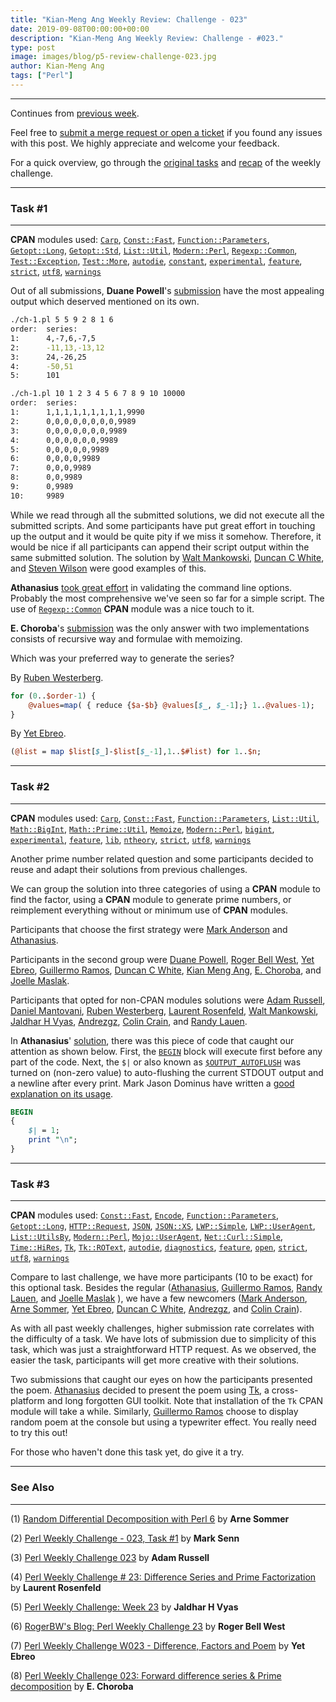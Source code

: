 ```yaml
---
title: "Kian-Meng Ang Weekly Review: Challenge - 023"
date: 2019-09-08T00:00:00+00:00
description: "Kian-Meng Ang Weekly Review: Challenge - #023."
type: post
image: images/blog/p5-review-challenge-023.jpg
author: Kian-Meng Ang
tags: ["Perl"]
---
```

***
Continues from [previous week](/blog/review-challenge-022/).

Feel free to [submit a merge request or open a ticket](https://github.com/manwar/perlweeklychallenge) if you found any issues with this post. We highly appreciate and welcome your feedback.

For a quick overview, go through the [original tasks](/blog/perl-weekly-challenge-023/) and [recap](/blog/recap-challenge-023/) of the weekly challenge.


***
### Task #1
***

**CPAN** modules used: [`Carp`](https://metacpan.org/pod/Carp), [`Const::Fast`](https://metacpan.org/pod/Const::Fast), [`Function::Parameters`](https://metacpan.org/pod/Function::Parameters), [`Getopt::Long`](https://metacpan.org/pod/Getopt::Long), [`Getopt::Std`](https://metacpan.org/pod/Getopt::Std), [`List::Util`](https://metacpan.org/pod/List::Util), [`Modern::Perl`](https://metacpan.org/pod/Modern::Perl), [`Regexp::Common`](https://metacpan.org/pod/Regexp::Common), [`Test::Exception`](https://metacpan.org/pod/Test::Exception), [`Test::More`](https://metacpan.org/pod/Test::More), [`autodie`](https://metacpan.org/pod/autodie), [`constant`](https://metacpan.org/pod/constant), [`experimental`](https://metacpan.org/pod/experimental), [`feature`](https://metacpan.org/pod/feature), [`strict`](https://metacpan.org/pod/strict), [`utf8`](https://metacpan.org/pod/utf8), [`warnings`](https://metacpan.org/pod/warnings)

Out of all submissions, **Duane Powell**'s [submission](https://github.com/manwar/perlweeklychallenge-club/blob/master/challenge-023/duane-powell/perl5/ch-1.pl) have the most appealing output which deserved mentioned on its own.

```bash
./ch-1.pl 5 5 9 2 8 1 6
order:  series:
1:      4,-7,6,-7,5
2:      -11,13,-13,12
3:      24,-26,25
4:      -50,51
5:      101

./ch-1.pl 10 1 2 3 4 5 6 7 8 9 10 10000
order:  series:
1:      1,1,1,1,1,1,1,1,1,9990
2:      0,0,0,0,0,0,0,0,9989
3:      0,0,0,0,0,0,0,9989
4:      0,0,0,0,0,0,9989
5:      0,0,0,0,0,9989
6:      0,0,0,0,9989
7:      0,0,0,9989
8:      0,0,9989
9:      0,9989
10:     9989
```

While we read through all the submitted solutions, we did not execute all the submitted scripts. And some participants have put great effort in touching up the output and it would be quite pity if we miss it somehow. Therefore, it would be nice if all participants can append their script output within the same submitted solution. The solution by [Walt Mankowski](https://github.com/manwar/perlweeklychallenge-club/blob/master/challenge-023/walt-mankowski/perl5/ch-1.pl), [Duncan C White](https://github.com/manwar/perlweeklychallenge-club/blob/master/challenge-023/duncan-c-white/perl5/ch-1.pl), and [Steven Wilson](https://github.com/manwar/perlweeklychallenge-club/blob/master/challenge-023/steven-wilson/perl5/ch-1.pl) were good examples of this.

**Athanasius** [took great effort](https://github.com/manwar/perlweeklychallenge-club/blob/master/challenge-023/athanasius/perl5/ch-1.pl) in validating the command line options. Probably the most comprehensive we've seen so far for a simple script. The use of [`Regexp::Common`](https://metacpan.org/pod/Regexp::Common) **CPAN** module was a nice touch to it.

**E. Choroba**'s [submission](https://github.com/manwar/perlweeklychallenge-club/blob/master/challenge-023/e-choroba/perl5/ch-1.pl) was the only answer with two implementations consists of recursive way and formulae with memoizing.

Which was your preferred way to generate the series?

By [Ruben Westerberg](https://github.com/manwar/perlweeklychallenge-club/blob/master/challenge-023/ruben-westerberg/perl5/ch-1.pl).

```perl
for (0..$order-1) {
    @values=map( { reduce {$a-$b} @values[$_, $_-1];} 1..@values-1);
}
```

By [Yet Ebreo](https://github.com/manwar/perlweeklychallenge-club/blob/master/challenge-023/yet-ebreo/perl5/ch-1.pl).

```perl
(@list = map $list[$_]-$list[$_-1],1..$#list) for 1..$n;
```

***
### Task #2
***

**CPAN** modules used: [`Carp`](https://metacpan.org/pod/Carp), [`Const::Fast`](https://metacpan.org/pod/Const::Fast), [`Function::Parameters`](https://metacpan.org/pod/Function::Parameters), [`List::Util`](https://metacpan.org/pod/List::Util), [`Math::BigInt`](https://metacpan.org/pod/Math::BigInt), [`Math::Prime::Util`](https://metacpan.org/pod/Math::Prime::Util), [`Memoize`](https://metacpan.org/pod/Memoize), [`Modern::Perl`](https://metacpan.org/pod/Modern::Perl), [`bigint`](https://metacpan.org/pod/bigint), [`experimental`](https://metacpan.org/pod/experimental), [`feature`](https://metacpan.org/pod/feature), [`lib`](https://metacpan.org/pod/lib), [`ntheory`](https://metacpan.org/pod/ntheory), [`strict`](https://metacpan.org/pod/strict), [`utf8`](https://metacpan.org/pod/utf8), [`warnings`](https://metacpan.org/pod/warnings)

Another prime number related question and some participants decided to reuse and adapt their solutions from previous challenges.

We can group the solution into three categories of using a **CPAN** module to find the factor, using a **CPAN** module to generate prime numbers, or reimplement everything without or minimum use of **CPAN** modules.

Participants that choose the first strategy were [Mark Anderson](https://github.com/manwar/perlweeklychallenge-club/blob/master/challenge-023/mark-anderson/perl5/ch-2.pl) and [Athanasius](https://github.com/manwar/perlweeklychallenge-club/blob/master/challenge-023/athanasius/perl5/ch-2.pl).

Participants in the second group were [Duane Powell](https://github.com/manwar/perlweeklychallenge-club/blob/master/challenge-023/duane-powell/perl5/ch-2.pl), [Roger Bell West](https://github.com/manwar/perlweeklychallenge-club/blob/master/challenge-023/roger-bell-west/perl5/ch-2.pl), [Yet Ebreo](https://github.com/manwar/perlweeklychallenge-club/blob/master/challenge-023/yet-ebreo/perl5/ch-2.pl), [Guillermo Ramos](https://github.com/manwar/perlweeklychallenge-club/blob/master/challenge-023/guillermo-ramos/perl5/ch-2.pl), [Duncan C White](https://github.com/manwar/perlweeklychallenge-club/blob/master/challenge-023/duncan-c-white/perl5/ch-2.pl), [Kian Meng Ang](https://github.com/manwar/perlweeklychallenge-club/blob/master/challenge-023/kian-meng-ang/perl5/ch-2.pl), [E. Choroba](https://github.com/manwar/perlweeklychallenge-club/blob/master/challenge-023/e-choroba/perl5/ch-2.pl), and [Joelle Maslak](https://github.com/manwar/perlweeklychallenge-club/blob/master/challenge-023/joelle-maslak/perl5/ch-2.pl).

Participants that opted for non-CPAN modules solutions were [Adam Russell](https://github.com/manwar/perlweeklychallenge-club/blob/master/challenge-023/adam-russell/perl5/ch-2.pl), [Daniel Mantovani](https://github.com/manwar/perlweeklychallenge-club/blob/master/challenge-023/daniel-mantovani/perl5/ch-2.pl), [Ruben Westerberg](https://github.com/manwar/perlweeklychallenge-club/blob/master/challenge-023/ruben-westerberg/perl5/ch-2.pl), [Laurent Rosenfeld](https://github.com/manwar/perlweeklychallenge-club/blob/master/challenge-023/laurent-rosenfeld/perl5/ch-2.pl), [Walt Mankowski](https://github.com/manwar/perlweeklychallenge-club/blob/master/challenge-023/walt-mankowski/perl5/ch-2.pl), [Jaldhar H Vyas](https://github.com/manwar/perlweeklychallenge-club/blob/master/challenge-023/jaldhar-h-vyas/perl5/ch-2.pl), [Andrezgz](https://github.com/manwar/perlweeklychallenge-club/blob/master/challenge-023/andrezgz/perl5/ch-2.pl), [Colin Crain](https://github.com/manwar/perlweeklychallenge-club/blob/master/challenge-023/colin-crain/perl5/ch-2.pl), and [Randy Lauen](https://github.com/manwar/perlweeklychallenge-club/blob/master/challenge-023/randy-lauen/perl5/ch-2.pl).

In **Athanasius**' [solution](https://github.com/manwar/perlweeklychallenge-club/blob/master/challenge-023/athanasius/perl5/ch-2.pl), there was this piece of code that caught our attention as shown below. First, the [`BEGIN`](https://perldoc.perl.org/perlmod.html#BEGIN%2c-UNITCHECK%2c-CHECK%2c-INIT-and-END) block will execute first before any part of the code. Next, the `$|` or also known as [`$OUTPUT_AUTOFLUSH`](https://perldoc.perl.org/perlvar.html) was turned on (non-zero value) to auto-flushing the current STDOUT output and a newline after every print. Mark Jason Dominus have written a [good explanation on its usage](https://perl.plover.com/FAQs/Buffering.html).

```perl
BEGIN
{
    $| = 1;
    print "\n";
}
```

***
### Task #3
***

**CPAN** modules used: [`Const::Fast`](https://metacpan.org/pod/Const::Fast), [`Encode`](https://metacpan.org/pod/Encode), [`Function::Parameters`](https://metacpan.org/pod/Function::Parameters), [`Getopt::Long`](https://metacpan.org/pod/Getopt::Long), [`HTTP::Request`](https://metacpan.org/pod/HTTP::Request), [`JSON`](https://metacpan.org/pod/JSON), [`JSON::XS`](https://metacpan.org/pod/JSON::XS), [`LWP::Simple`](https://metacpan.org/pod/LWP::Simple), [`LWP::UserAgent`](https://metacpan.org/pod/LWP::UserAgent), [`List::UtilsBy`](https://metacpan.org/pod/List::UtilsBy), [`Modern::Perl`](https://metacpan.org/pod/Modern::Perl), [`Mojo::UserAgent`](https://metacpan.org/pod/Mojo::UserAgent), [`Net::Curl::Simple`](https://metacpan.org/pod/Net::Curl::Simple), [`Time::HiRes`](https://metacpan.org/pod/Time::HiRes), [`Tk`](https://metacpan.org/pod/Tk), [`Tk::ROText`](https://metacpan.org/pod/Tk::ROText), [`autodie`](https://metacpan.org/pod/autodie), [`diagnostics`](https://metacpan.org/pod/diagnostics), [`feature`](https://metacpan.org/pod/feature), [`open`](https://metacpan.org/pod/open), [`strict`](https://metacpan.org/pod/strict), [`utf8`](https://metacpan.org/pod/utf8), [`warnings`](https://metacpan.org/pod/warnings)

Compare to last challenge, we have more participants (10 to be exact) for this optional task. Besides the regular ([Athanasius](https://github.com/manwar/perlweeklychallenge-club/blob/master/challenge-023/athanasius/perl5/ch-3.pl), [Guillermo Ramos](https://github.com/manwar/perlweeklychallenge-club/blob/master/challenge-023/guillermo-ramos/perl5/ch-3.pl), [Randy Lauen](https://github.com/manwar/perlweeklychallenge-club/blob/master/challenge-023/randy-lauen/perl5/ch-3.pl), and [Joelle Maslak](https://github.com/manwar/perlweeklychallenge-club/blob/master/challenge-023/joelle-maslak/perl5/ch-3.pl) ), we have a few newcomers ([Mark Anderson](https://github.com/manwar/perlweeklychallenge-club/blob/master/challenge-023/mark-anderson/perl5/ch-3.pl), [Arne Sommer](https://github.com/manwar/perlweeklychallenge-club/blob/master/challenge-023/arne-sommer/perl5/ch-3.pl), [Yet Ebreo](https://github.com/manwar/perlweeklychallenge-club/blob/master/challenge-023/yet-ebreo/perl5/ch-3.pl), [Duncan C White](https://github.com/manwar/perlweeklychallenge-club/blob/master/challenge-023/duncan-c-white/perl5/ch-3.pl), [Andrezgz](https://github.com/manwar/perlweeklychallenge-club/blob/master/challenge-023/andrezgz/perl5/ch-3.pl), and [Colin Crain](https://github.com/manwar/perlweeklychallenge-club/blob/master/challenge-023/colin-crain/perl5/ch-3.pl)).

As with all past weekly challenges, higher submission rate correlates with the difficulty of a task. We have lots of submission due to simplicity of this task, which was just a straightforward HTTP request. As we observed, the easier the task, participants will get more creative with their solutions.

Two submissions that caught our eyes on how the participants presented the poem. [Athanasius](https://github.com/manwar/perlweeklychallenge-club/blob/master/challenge-023/athanasius/perl5/ch-3.pl) decided to present the poem using [Tk](https://en.wikipedia.org/wiki/Tk_(software)), a cross-platform and long forgotten GUI toolkit. Note that installation of the `Tk` CPAN module will take a while. Similarly, [Guillermo Ramos](https://github.com/manwar/perlweeklychallenge-club/blob/master/challenge-023/guillermo-ramos/perl5/ch-3.pl) choose to display random poem at the console but using a typewriter effect. You really need to try this out!

For those who haven't done this task yet, do give it a try.

***
### See Also
***

(1) [Random Differential Decomposition with Perl 6](https://perl6.eu/forward-prime.html) by **Arne Sommer**

(2) [Perl Weekly Challenge - 023, Task #1](https://engineering.purdue.edu/~mark/pwc-023-1.pdf) by **Mark Senn**

(3) [Perl Weekly Challenge 023](https://adamcrussell.livejournal.com/7762.html) by **Adam Russell**

(4) [Perl Weekly Challenge # 23: Difference Series and Prime Factorization](http://blogs.perl.org/users/laurent_r/2019/08/perl-weekly-challenge-23-difference-series-and-prime-factorization.html) by **Laurent Rosenfeld**

(5) [Perl Weekly Challenge: Week 23](https://www.braincells.com/perl/2019/09/perl_weekly_challenge_week_23.html) by **Jaldhar H Vyas**

(6) [RogerBW's Blog: Perl Weekly Challenge 23](https://blog.firedrake.org/archive/2019/08/Perl_Weekly_Challenge_23.html) by **Roger Bell West**

(7) [Perl Weekly Challenge W023 - Difference, Factors and Poem](http://blogs.perl.org/users/yet_ebreo/2019/09/perl-weekly-challenge-w023---forward-difference-series-prime-factors.html) by **Yet Ebreo**

(8) [Perl Weekly Challenge 023: Forward difference series & Prime decomposition](http://blogs.perl.org/users/e_choroba/2019/08/perl-weekly-challenge-023-forward-difference-series-prime-decomposition.html) by **E. Choroba**
